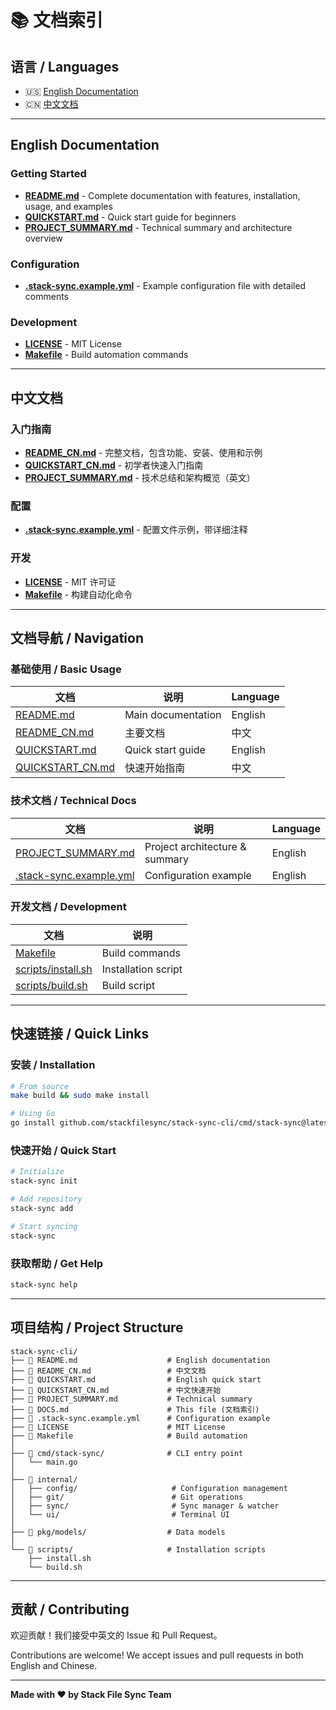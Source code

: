 # 📚 文档索引

## 语言 / Languages

- 🇺🇸 [English Documentation](#english-documentation)
- 🇨🇳 [中文文档](#中文文档)

---

## English Documentation

### Getting Started
- **[README.md](README.md)** - Complete documentation with features, installation, usage, and examples
- **[QUICKSTART.md](QUICKSTART.md)** - Quick start guide for beginners
- **[PROJECT_SUMMARY.md](PROJECT_SUMMARY.md)** - Technical summary and architecture overview

### Configuration
- **[.stack-sync.example.yml](.stack-sync.example.yml)** - Example configuration file with detailed comments

### Development
- **[LICENSE](LICENSE)** - MIT License
- **[Makefile](Makefile)** - Build automation commands

---

## 中文文档

### 入门指南
- **[README_CN.md](README_CN.md)** - 完整文档，包含功能、安装、使用和示例
- **[QUICKSTART_CN.md](QUICKSTART_CN.md)** - 初学者快速入门指南
- **[PROJECT_SUMMARY.md](PROJECT_SUMMARY.md)** - 技术总结和架构概览（英文）

### 配置
- **[.stack-sync.example.yml](.stack-sync.example.yml)** - 配置文件示例，带详细注释

### 开发
- **[LICENSE](LICENSE)** - MIT 许可证
- **[Makefile](Makefile)** - 构建自动化命令

---

## 文档导航 / Navigation

### 基础使用 / Basic Usage

| 文档 | 说明 | Language |
|------|------|----------|
| [README.md](README.md) | Main documentation | English |
| [README_CN.md](README_CN.md) | 主要文档 | 中文 |
| [QUICKSTART.md](QUICKSTART.md) | Quick start guide | English |
| [QUICKSTART_CN.md](QUICKSTART_CN.md) | 快速开始指南 | 中文 |

### 技术文档 / Technical Docs

| 文档 | 说明 | Language |
|------|------|----------|
| [PROJECT_SUMMARY.md](PROJECT_SUMMARY.md) | Project architecture & summary | English |
| [.stack-sync.example.yml](.stack-sync.example.yml) | Configuration example | English |

### 开发文档 / Development

| 文档 | 说明 |
|------|------|
| [Makefile](Makefile) | Build commands |
| [scripts/install.sh](scripts/install.sh) | Installation script |
| [scripts/build.sh](scripts/build.sh) | Build script |

---

## 快速链接 / Quick Links

### 安装 / Installation
```bash
# From source
make build && sudo make install

# Using Go
go install github.com/stackfilesync/stack-sync-cli/cmd/stack-sync@latest
```

### 快速开始 / Quick Start
```bash
# Initialize
stack-sync init

# Add repository
stack-sync add

# Start syncing
stack-sync
```

### 获取帮助 / Get Help
```bash
stack-sync help
```

---

## 项目结构 / Project Structure

```
stack-sync-cli/
├── 📄 README.md                    # English documentation
├── 📄 README_CN.md                 # 中文文档
├── 📄 QUICKSTART.md                # English quick start
├── 📄 QUICKSTART_CN.md             # 中文快速开始
├── 📄 PROJECT_SUMMARY.md           # Technical summary
├── 📄 DOCS.md                      # This file (文档索引)
├── 📄 .stack-sync.example.yml      # Configuration example
├── 📄 LICENSE                      # MIT License
├── 📄 Makefile                     # Build automation
│
├── 📁 cmd/stack-sync/              # CLI entry point
│   └── main.go
│
├── 📁 internal/
│   ├── config/                     # Configuration management
│   ├── git/                        # Git operations
│   ├── sync/                       # Sync manager & watcher
│   └── ui/                         # Terminal UI
│
├── 📁 pkg/models/                  # Data models
│
└── 📁 scripts/                     # Installation scripts
    ├── install.sh
    └── build.sh
```

---

## 贡献 / Contributing

欢迎贡献！我们接受中英文的 Issue 和 Pull Request。

Contributions are welcome! We accept issues and pull requests in both English and Chinese.

---

**Made with ❤️ by Stack File Sync Team**
